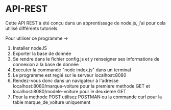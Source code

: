 # API-REST

Cette API REST à été conçu dans un apprentissage de node.js, j'ai pour cela utilisé différents tutoriels.

Pour utiliser ce programme ->

1) Installer nodeJS
2) Exporter la base de donnée 
3) Se rendre dans le fichier config.js et y renseigner ses informations de connexion a la base de donnée
4) Executer la commande "node index.js" dans un terminal 
5) Le programme est reglé sur le serveur localhost:8080
6) Rendez-vous donc dans un navigateur à l'adresse localhost:8080/marque-voiture pour la premiere methode GET et localhost:8080/modele-voiture pour le deuxieme GET
7) Pour la methode POST utilisez POSTMAN ou la commande curl pour la table marque_de_voiture uniquement
